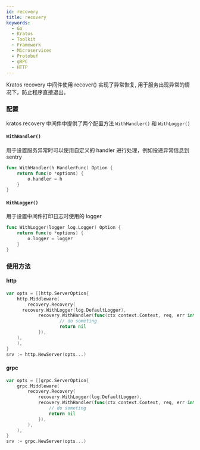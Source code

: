 ```yaml
---
id: recovery
title: recovery
keywords:
  - Go
  - Kratos
  - Toolkit
  - Framework
  - Microservices
  - Protobuf
  - gRPC
  - HTTP
---
```


Kratos recovery 中间件使用 recover() 实现了异常恢复, 用于服务出现异常的情况下，防止程序直接退出。

### 配置

kratos recovery 中间件中提供了两个配置方法 `WithHandler()` 和 `WithLogger()` 

#### `WithHandler()`
用于设置服务异常时可以使用自定义的 handler 进行处理，例如投递异常信息到 sentry

```go
func WithHandler(h HandlerFunc) Option {
	return func(o *options) {
		o.handler = h
	}
}
```
#### `WithLogger()`
用于设置中间件打印日志时使用的 logger

```go
func WithLogger(logger log.Logger) Option {
	return func(o *options) {
		o.logger = logger
	}
}
```

### 使用方法

#### http

```go
var opts = []http.ServerOption{
	http.Middleware(
		recovery.Recovery(
      recovery.WithLogger(log.DefaultLogger),
			recovery.WithHandler(func(ctx context.Context, req, err interface{}) error {
					// do someting
					return nil
			}),
    ),
	),
}
srv := http.NewServer(opts...)
```

#### grpc

```go
var opts = []grpc.ServerOption{
	grpc.Middleware(
		recovery.Recovery(
			recovery.WithLogger(log.DefaultLogger),
			recovery.WithHandler(func(ctx context.Context, req, err interface{}) error {
				// do someting
				return nil
			}),
		),
	),
}
srv := grpc.NewServer(opts...)
````